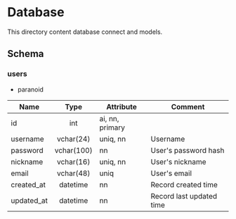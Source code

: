 Database
========

This directory content database connect and models.

## Schema ##

### users ###
- paranoid

 Name       | Type       | Attribute       | Comment
 -----------|:----------:| --------------- | -------------------------
 id         | int        | ai, nn, primary |
 username   | vchar(24)  | uniq, nn        | Username
 password   | vchar(100) | nn              | User's password hash
 nickname   | vchar(16)  | uniq, nn        | User's nickname
 email      | vchar(48)  | uniq            | User's email
 created_at | datetime   | nn              | Record created time
 updated_at | datetime   | nn              | Record last updated time

